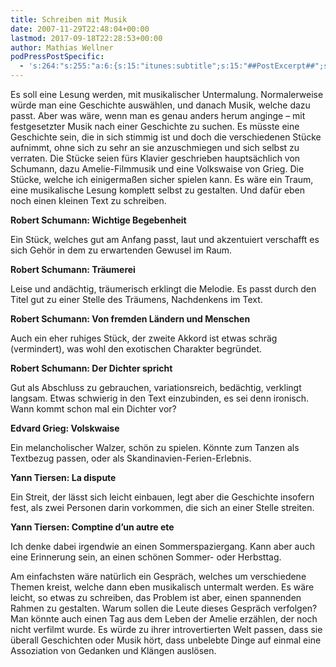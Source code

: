 ```yaml
---
title: Schreiben mit Musik
date: 2007-11-29T22:48:04+00:00
lastmod: 2017-09-18T22:28:53+00:00
author: Mathias Wellner
podPressPostSpecific:
  - 's:264:"s:255:"a:6:{s:15:"itunes:subtitle";s:15:"##PostExcerpt##";s:14:"itunes:summary";s:15:"##PostExcerpt##";s:15:"itunes:keywords";s:17:"##WordPressCats##";s:13:"itunes:author";s:10:"##Global##";s:15:"itunes:explicit";s:7:"Default";s:12:"itunes:block";s:7:"Default";}";";'
---
```

Es soll eine Lesung werden, mit musikalischer Untermalung. Normalerweise würde man eine Geschichte auswählen, und danach Musik, welche dazu passt. Aber was wäre, wenn man es genau anders herum anginge &#8211; mit festgesetzter Musik nach einer Geschichte zu suchen. Es müsste eine Geschichte sein, die in sich stimmig ist und doch die verschiedenen Stücke aufnimmt, ohne sich zu sehr an sie anzuschmiegen und sich selbst zu verraten. Die Stücke seien fürs Klavier geschrieben hauptsächlich von Schumann, dazu Amelie-Filmmusik und eine Volkswaise von Grieg. Die Stücke, welche ich einigermaßen sicher spielen kann. Es wäre ein Traum, eine musikalische Lesung komplett selbst zu gestalten. Und dafür eben noch einen kleinen Text zu schreiben.

**Robert Schumann: Wichtige Begebenheit**
  
Ein Stück, welches gut am Anfang passt, laut und akzentuiert verschafft es sich Gehör in dem zu erwartenden Gewusel im Raum.

**Robert Schumann: Träumerei**
  
Leise und andächtig, träumerisch erklingt die Melodie. Es passt durch den Titel gut zu einer Stelle des Träumens, Nachdenkens im Text.

**Robert Schumann: Von fremden Ländern und Menschen**
  
Auch ein eher ruhiges Stück, der zweite Akkord ist etwas schräg (vermindert), was wohl den exotischen Charakter begründet.

**Robert Schumann: Der Dichter spricht**
  
Gut als Abschluss zu gebrauchen, variationsreich, bedächtig, verklingt langsam. Etwas schwierig in den Text einzubinden, es sei denn ironisch. Wann kommt schon mal ein Dichter vor?

**Edvard Grieg: Volskwaise**
  
Ein melancholischer Walzer, schön zu spielen. Könnte zum Tanzen als Textbezug passen, oder als Skandinavien-Ferien-Erlebnis.

**Yann Tiersen: La dispute**
  
Ein Streit, der lässt sich leicht einbauen, legt aber die Geschichte insofern fest, als zwei Personen darin vorkommen, die sich an einer Stelle streiten.

**Yann Tiersen: Comptine d&#8217;un autre ete**
  
Ich denke dabei irgendwie an einen Sommerspaziergang. Kann aber auch eine Erinnerung sein, an einen schönen Sommer- oder Herbsttag.

Am einfachsten wäre natürlich ein Gespräch, welches um verschiedene Themen kreist, welche dann eben musikalisch untermalt werden. Es wäre leicht, so etwas zu schreiben, das Problem ist aber, einen spannenden Rahmen zu gestalten. Warum sollen die Leute dieses Gespräch verfolgen? Man könnte auch einen Tag aus dem Leben der Amelie erzählen, der noch nicht verfilmt wurde. Es würde zu ihrer introvertierten Welt passen, dass sie überall Geschichten oder Musik hört, dass unbelebte Dinge auf einmal eine Assoziation von Gedanken und Klängen auslösen.